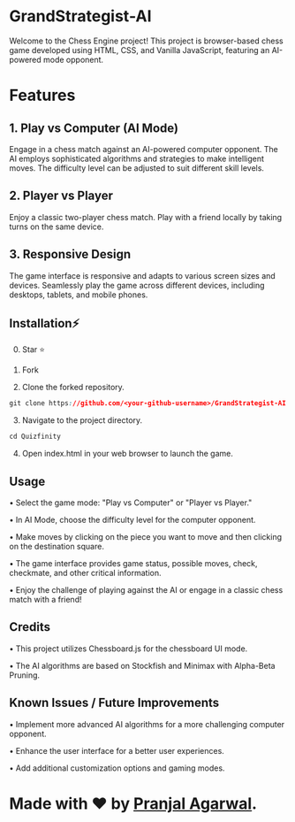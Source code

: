 # GrandStrategist-AI

Welcome to the Chess Engine project! This project is browser-based chess game developed using HTML, CSS, and Vanilla JavaScript, featuring an AI-powered mode opponent.


# Features

## 1. Play vs Computer (AI Mode)

Engage in a chess match against an AI-powered computer opponent.
The AI employs sophisticated algorithms and strategies to make intelligent moves.
The difficulty level can be adjusted to suit different skill levels.

## 2. Player vs Player

Enjoy a classic two-player chess match.
Play with a friend locally by taking turns on the same device.

## 3. Responsive Design

The game interface is responsive and adapts to various screen sizes and devices.
Seamlessly play the game across different devices, including desktops, tablets, and mobile phones.


## Installation⚡

0. Star ⭐

1. Fork

2. Clone the forked repository.

```css
git clone https://github.com/<your-github-username>/GrandStrategist-AI
```

3. Navigate to the project directory.

```py
cd Quizfinity
```

4. Open index.html in your web browser to launch the game.


## Usage

• Select the game mode: "Play vs Computer" or "Player vs Player."

• In AI Mode, choose the difficulty level for the computer opponent.

• Make moves by clicking on the piece you want to move and then clicking on the destination square.

• The game interface provides game status, possible moves, check, checkmate, and other critical information.

• Enjoy the challenge of playing against the AI or engage in a classic chess match with a friend!


## Credits

• This project utilizes Chessboard.js for the chessboard UI mode.

• The AI algorithms are based on Stockfish and Minimax with Alpha-Beta Pruning.


## Known Issues / Future Improvements

• Implement more advanced AI algorithms for a more challenging computer opponent.

• Enhance the user interface for a better user experiences.

• Add additional customization options and gaming modes.


# Made with ❤ by [Pranjal Agarwal](https://github.com/Pranjal360Agarwal).

